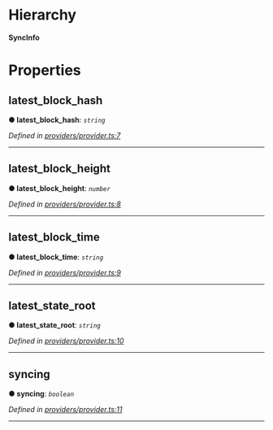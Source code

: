 

# Hierarchy

**SyncInfo**

# Properties

<a id="latest_block_hash"></a>

##  latest_block_hash

**● latest_block_hash**: *`string`*

*Defined in [providers/provider.ts:7](https://github.com/nearprotocol/nearlib/blob/c7aee6f/src.ts/providers/provider.ts#L7)*

___
<a id="latest_block_height"></a>

##  latest_block_height

**● latest_block_height**: *`number`*

*Defined in [providers/provider.ts:8](https://github.com/nearprotocol/nearlib/blob/c7aee6f/src.ts/providers/provider.ts#L8)*

___
<a id="latest_block_time"></a>

##  latest_block_time

**● latest_block_time**: *`string`*

*Defined in [providers/provider.ts:9](https://github.com/nearprotocol/nearlib/blob/c7aee6f/src.ts/providers/provider.ts#L9)*

___
<a id="latest_state_root"></a>

##  latest_state_root

**● latest_state_root**: *`string`*

*Defined in [providers/provider.ts:10](https://github.com/nearprotocol/nearlib/blob/c7aee6f/src.ts/providers/provider.ts#L10)*

___
<a id="syncing"></a>

##  syncing

**● syncing**: *`boolean`*

*Defined in [providers/provider.ts:11](https://github.com/nearprotocol/nearlib/blob/c7aee6f/src.ts/providers/provider.ts#L11)*

___

